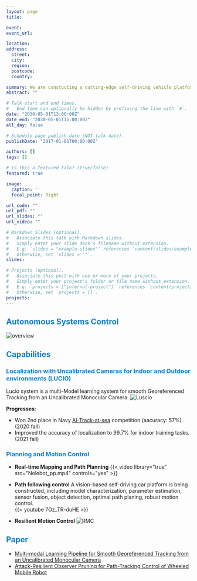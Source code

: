 ```yaml
---
layout: page
title: 

event:
event_url:

location: 
address:
  street: 
  city:
  region:
  postcode:
  country:

summary: We are constucting a cutting-edge self-driving vehicle platform. In this project, several researches are conducted, vison-based lane detection, learning-based object detection, image-based real-world localization, robust motion control and estimation. The self-driving platform is built on a 1/10 vehicle (MicroNole) and a full-size van (AutoNole).
abstract: ""

# Talk start and end times.
#   End time can optionally be hidden by prefixing the line with `#`.
date: "2030-05-01T13:00:00Z"
date_end: "2030-05-01T15:00:00Z"
all_day: false

# Schedule page publish date (NOT talk date).
publishDate: "2017-01-01T00:00:00Z"

authors: []
tags: []

# Is this a featured talk? (true/false)
featured: true

image:
  caption: ''
  focal_point: Right

url_code: ""
url_pdf: ""
url_slides: ""
url_video: ""

# Markdown Slides (optional).
#   Associate this talk with Markdown slides.
#   Simply enter your slide deck's filename without extension.
#   E.g. `slides = "example-slides"` references `content/slides/example-slides.md`.
#   Otherwise, set `slides = ""`.
slides:

# Projects (optional).
#   Associate this post with one or more of your projects.
#   Simply enter your project's folder or file name without extension.
#   E.g. `projects = ["internal-project"]` references `content/project/deep-learning/index.md`.
#   Otherwise, set `projects = []`.
projects:
---
```

## <span style="color: #0a7ed1;font-weight:bold">Autonomous Systems Control</span>
![overview](https://user-images.githubusercontent.com/72170474/154105932-8c444e3f-ad14-480e-82d6-62f26f25c594.png)


##  <span style="color: #0a7ed1;font-weight:bold">Capabilities</span>

###  <span style="color: #0a7ed1;font-weight:bold">Localization with Uncalibrated Cameras for Indoor and Outdoor environments (LUCIO)</span>
Lucio system is a multi-Model learning system for smooth Georeferenced Tracking from an Uncalibrated Monocular Camera. 
![Luscio](https://user-images.githubusercontent.com/36635562/150834501-0bce5931-1f70-43e1-b626-de4864cffa22.png)

**Progresses**:
- Won 2nd place in Navy [AI-Track-at-sea](https://www.eng.famu.fsu.edu/news/tracks-at-sea-2021) competition (aacuracy: 57%). (2020 fall)
- Improved the accuracy of localization to 99.7% for indoor training tasks. (2021 fall)

### <span style="color: #0a7ed1;font-weight:bold">Planning and Motion Control</span>
- **Real-time Mapping and Path Planning**
{{< video library="true" src="Nolebot_pp.mp4" controls="yes" >}}

- **Path following control**
A vision-based self-driving car platform is being constructed, including model characterization, parameter estimation, sensor fusion, object detection, optimal path planing, robust motion control. <br>
{{< youtube 7Oz_TR-duHE >}}

- **Resilient Motion Control**
![RMC](https://user-images.githubusercontent.com/72170474/154106839-d696e7f7-2668-4a35-958c-c80238a6283d.png)

## <span style="color: #0a7ed1;font-weight:bold">Paper</span>
- [Multi-modal Learning Pipeline for Smooth Georeferenced Tracking from an Uncalibrated Monocular Camera](https://raslab.netlify.app/publication/mmlpsgtumc/)
- [Attack-Resilient Observer Pruning for Path-Tracking Control of Wheeled Mobile Robot](https://raslab.netlify.app/publication/aropptcwmr/)
